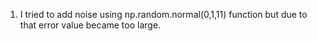 1. I tried to add noise using np.random.normal(0,1,11) function but due to that error value became too large.
